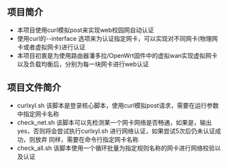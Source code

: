 ## 项目简介
- 本项目使用curl模拟post来实现web校园网自动认证
- 使用curl的--interface 选项来为认证指定网卡，可以实现对不同网卡(物理网卡或者虚拟网卡)进行认证
- 本项目初衷是为使用路由器潘多拉/OpenWrt固件中的虚拟wan实现虚拟网卡以及负载均衡后，分别为每一块网卡进行web认证
## 项目文件简介
- curlxyl.sh
    该脚本是登录核心脚本，使用curl模拟post请求，需要在运行参数中指定网卡名称
- check_net.sh
    该脚本可以先检测某一个网卡网络是否畅通，如果是，输出yes，否则将会尝试执行curlxyl.sh 进行网络认证，如果尝试5次后仍未认证成功，则放弃
    同样，需要在命令行指定网卡名称
- check_all.sh
    该脚本使用一个循环批量为指定规则名称的网卡进行网络校验以及认证

